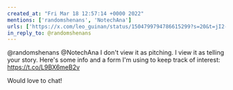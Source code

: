 ```yaml
---
created_at: "Fri Mar 18 12:57:14 +0000 2022"
mentions: ['randomshenans', 'NotechAna']
urls: ['https://x.com/leo_guinan/status/1504799794786615299?s=20&t=jI2-mCkLIMLwyU7Qt3eLww']
in_reply_to: @randomshenans
---
```


@randomshenans @NotechAna I don't view it as pitching. I view it as telling your story. Here's some info and a form I'm using to keep track of interest: https://t.co/L9BX6meB2v

Would love to chat!